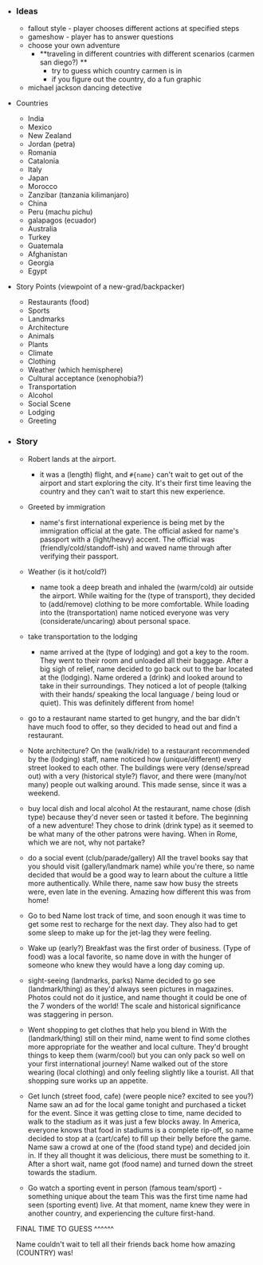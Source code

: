 - ### Ideas
	- fallout style - player chooses different actions at specified steps
	- gameshow - player has to answer questions
	- choose your own adventure
		- **traveling in different countries with different scenarios (carmen san diego?) **
			- try to guess which country carmen is in
			- if you figure out the country, do a fun graphic
	- michael jackson dancing detective
	
- Countries
	- India
	- Mexico
	- New Zealand
	- Jordan (petra)
	- Romania
	- Catalonia
	- Italy
	- Japan
	- Morocco
	- Zanzibar (tanzania kilimanjaro)
	- China
	- Peru (machu pichu)
	- galapagos (ecuador)
	- Australia
	- Turkey
	- Guatemala
	- Afghanistan
	- Georgia
	- Egypt

- Story Points (viewpoint of a new-grad/backpacker)
	- Restaurants (food)
	- Sports
	- Landmarks
	- Architecture
	- Animals
	- Plants
	- Climate
	- Clothing
	- Weather (which hemisphere)
	- Cultural acceptance (xenophobia?)
	- Transportation
	- Alcohol
	- Social Scene
	- Lodging
	- Greeting

- ### Story
	- Robert lands at the airport.
		- it was a (length) flight, and `#{name}` can't wait to get out of the airport and start exploring the city. It's their first time leaving the country and they can't wait to start this new experience.

	- Greeted by immigration
		- name's first international experience is being met by the immigration official at the gate.  The official asked for name's passport with a (light/heavy) accent. The official was (friendly/cold/standoff-ish) and waved name through after verifying their passport.

	- Weather (is it hot/cold?)
		- name took a deep breath and inhaled the (warm/cold) air outside the airport. While waiting for the (type of transport), they decided to (add/remove) clothing to be more comfortable.  While loading into the (transportation) name noticed everyone was very (considerate/uncaring) about personal space.

	- take transportation to the lodging
		- name arrived at the (type of lodging) and got a key to the room.  They went to their room and unloaded all their baggage.  After a big sigh of relief, name decided to go back out to the bar located at the (lodging).  Name ordered a (drink) and looked around to take in their surroundings.  They noticed a lot of people (talking with their hands/ speaking the local language / being loud or quiet).  This was definitely different from home!

	- go to a restaurant
    name started to get hungry, and the bar didn't have much food to offer, so they decided to head out and find a restaurant.
	- Note architecture?
    On the (walk/ride) to a restaurant recommended by the (lodging) staff, name noticed how (unique/different) every street looked to each other.  The buildings were very (dense/spread out) with a very (historical style?) flavor, and there were (many/not many) people out walking around.  This made sense, since it was a weekend.

	- buy local dish and local alcohol
    At the restaurant, name chose (dish type) because they'd never seen or tasted it before.  The beginning of a new adventure! They chose to drink (drink type) as it seemed to be what many of the other patrons were having.  When in Rome, which we are not, why not partake?

	- do a social event (club/parade/gallery)
    All the travel books say that you should visit (gallery/landmark name) while you're there, so name decided that would be a good way to learn about the culture a little more authentically. While there, name saw how busy the streets were, even late in the evening. Amazing how different this was from home!

	- Go to bed
    Name lost track of time, and soon enough it was time to get some rest to recharge for the next day.  They also had to get some sleep to make up for the jet-lag they were feeling.

	- Wake up (early?)
    Breakfast was the first order of business. (Type of food) was a local favorite, so name dove in with the hunger of someone who knew they would have a long day coming up.

	- sight-seeing (landmarks, parks)
    Name decided to go see (landmark/thing) as they'd always seen pictures in magazines. Photos could not do it justice, and name thought it could be one of the 7 wonders of the world!  The scale and historical significance was staggering in person.

	- Went shopping to get clothes that help you blend in
    With the (landmark/thing) still on their mind, name went to find some clothes more appropriate for the weather and local culture.  They'd brought things to keep them (warm/cool) but you can only pack so well on your first international journey!  Name walked out of the store wearing (local clothing) and only feeling slightly like a tourist.  All that shopping sure works up an appetite.

	- Get lunch (street food, cafe) (were people nice? excited to see you?)
    Name saw an ad for the local game tonight and purchased a ticket for the event.  Since it was getting close to time, name decided to walk to the stadium as it was just a few blocks away.  In America, everyone knows that food in stadiums is a complete rip-off, so name decided to stop at a (cart/cafe) to fill up their belly before the game.
    Name saw a crowd at one of the (food stand type) and decided join in. If they all thought it was delicious, there must be something to it.  After a short wait, name got (food name) and turned down the street towards the stadium.

	- Go watch a sporting event in person (famous team/sport) - something unique about the team
    This was the first time name had seen (sporting event) live.  At that moment, name knew they were in another country, and experiencing the culture first-hand.  

    FINAL TIME TO GUESS ^^^^^^

    Name couldn't wait to tell all their friends back home how amazing (COUNTRY) was!